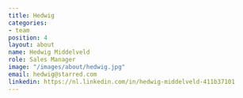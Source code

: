 ```yaml
---
title: Hedwig
categories:
- team
position: 4
layout: about
name: Hedwig Middelveld
role: Sales Manager
image: "/images/about/hedwig.jpg"
email: hedwig@starred.com
linkedin: https://nl.linkedin.com/in/hedwig-middelveld-411b37101
---
```


